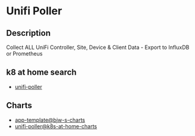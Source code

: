 # Unifi Poller

## Description

Collect ALL UniFi Controller, Site, Device & Client Data - Export to InfluxDB or Prometheus

## k8 at home search

- [unifi-poller](https://nanne.dev/k8s-at-home-search/#/unifi-poller)

## Charts

- [app-template@bjw-s-charts](https://bjw-s.github.io/helm-charts/)
- [unifi-poller@k8s-at-home-charts](https://k8s-at-home.com/charts/)
